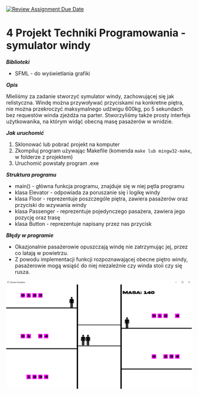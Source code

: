 [![Review Assignment Due Date](https://classroom.github.com/assets/deadline-readme-button-24ddc0f5d75046c5622901739e7c5dd533143b0c8e959d652212380cedb1ea36.svg)](https://classroom.github.com/a/LeiQP3NV)

#  4 Projekt Techniki Programowania - symulator windy

***Biblioteki***
- SFML - do wyświetlania grafiki

***Opis***

Mieliśmy za zadanie stworzyć symulator windy, zachowującej się jak relistyczna. Windę można przywoływać przyciskami na konkretne piętra, nie można przekroczyć maksymalnego udźwigu 600kg, po 5 sekundach bez requestów winda zjeżdża na parter. Stworzyliśmy także prosty interfejs użytkowanika, na którym widąć obecną masę pasażerów w wnidzie.

***Jak uruchomić***
1. Sklonować lub pobrać projekt na komputer
2. Zkompiluj program używając Makefile (komenda `make lub mingw32-make`, w folderze z projektem)
3. Uruchomić powstały program .exe

***Struktura programu***
- main() - główna funkcja programu, znajduje się w niej pętla programu
- klasa Elevator - odpowiada za poruszanie się i logikę windy
- klasa Floor - reprezentuje poszczególe piętra, zawiera pasażerów oraz przyciski do wzywania windy
- klasa Passenger - reprezentuje pojedynczego pasażera, zawiera jego pozycję oraz trasę
- klasa Button - reprezentuje napisany przez nas przycisk

***Błędy w programie***
- Okazjonalnie pasażerowie opuszczają windę nie zatrzymując jej, przez co latają w powietrzu.
- Z powodu implementacji funkcji rozpoznawającej obecne piętro windy, pasażerowie mogą wsiąść do niej niezależnie czy winda stoii czy się rusza.


![screen shot](image.png)